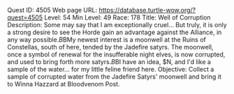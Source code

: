 Quest ID: 4505
Web page URL: https://database.turtle-wow.org/?quest=4505
Level: 54
Min Level: 49
Race: 178
Title: Well of Corruption
Description: Some may say that I am exceptionally cruel... But truly, it is only a strong desire to see the Horde gain an advantage against the Alliance, in any way possible.$B$BMy newest interest is a moonwell at the Ruins of Constellas, south of here, tended by the Jadefire satyrs. The moonwell, once a symbol of renewal for the insufferable night elves, is now corrupted, and used to bring forth more satyrs.$B$BI have an idea, $N, and I'd like a sample of the water... for my little feline friend here.
Objective: Collect a sample of corrupted water from the Jadefire Satyrs' moonwell and bring it to Winna Hazzard at Bloodvenom Post.
